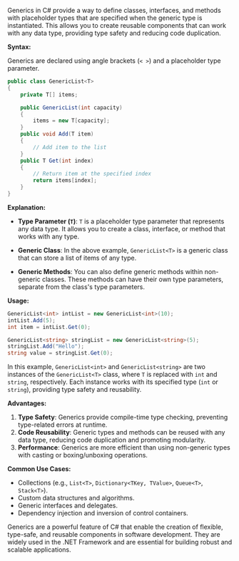 Generics in C# provide a way to define classes, interfaces, and methods with placeholder types that are specified when the generic type is instantiated. This allows you to create reusable components that can work with any data type, providing type safety and reducing code duplication.

**Syntax:**

Generics are declared using angle brackets (`< >`) and a placeholder type parameter.

```csharp
public class GenericList<T>
{
    private T[] items;

    public GenericList(int capacity)
    {
        items = new T[capacity];
    }
    public void Add(T item)
    {
        // Add item to the list
    }
    public T Get(int index)
    {
        // Return item at the specified index
        return items[index];
    }
}
```

**Explanation:**

- **Type Parameter (`T`)**: `T` is a placeholder type parameter that represents any data type. It allows you to create a class, interface, or method that works with any type.

- **Generic Class**: In the above example, `GenericList<T>` is a generic class that can store a list of items of any type.

- **Generic Methods**: You can also define generic methods within non-generic classes. These methods can have their own type parameters, separate from the class's type parameters.

**Usage:**

```csharp
GenericList<int> intList = new GenericList<int>(10);
intList.Add(5);
int item = intList.Get(0);

GenericList<string> stringList = new GenericList<string>(5);
stringList.Add("Hello");
string value = stringList.Get(0);
```

In this example, `GenericList<int>` and `GenericList<string>` are two instances of the `GenericList<T>` class, where `T` is replaced with `int` and `string`, respectively. Each instance works with its specified type (`int` or `string`), providing type safety and reusability.

**Advantages:**

1. **Type Safety**: Generics provide compile-time type checking, preventing type-related errors at runtime.
2. **Code Reusability**: Generic types and methods can be reused with any data type, reducing code duplication and promoting modularity.
3. **Performance**: Generics are more efficient than using non-generic types with casting or boxing/unboxing operations.

**Common Use Cases:**

- Collections (e.g., `List<T>`, `Dictionary<TKey, TValue>`, `Queue<T>`, `Stack<T>`).
- Custom data structures and algorithms.
- Generic interfaces and delegates.
- Dependency injection and inversion of control containers.

Generics are a powerful feature of C# that enable the creation of flexible, type-safe, and reusable components in software development. They are widely used in the .NET Framework and are essential for building robust and scalable applications.